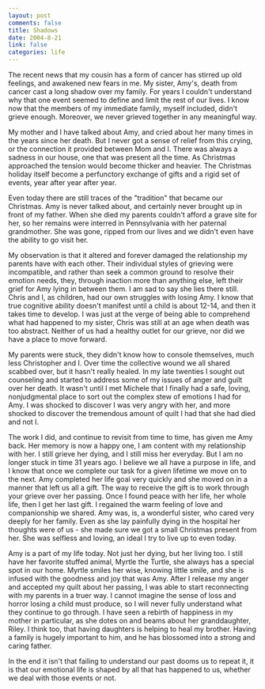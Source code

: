 ```yaml
--- 
layout: post
comments: false
title: Shadows
date: 2004-8-21
link: false
categories: life
---
```

The recent news that my cousin has a form of cancer has stirred up old feelings, and awakened new fears in me. My sister, Amy's, death from cancer cast a long shadow over my family. For years I couldn't understand why that one event seemed to define and limit the rest of our lives. I know now that the members of my immediate family, myself included, didn't grieve enough. Moreover, we never grieved together in any meaningful way.

My mother and I have talked about Amy, and cried about her many times in the years since her death. But I never got a sense of relief from this crying, or the connection it provided between Mom and I. There was always a sadness in our house, one that was present all the time. As Christmas approached the tension would become thicker and heavier. The Christmas holiday itself become a perfunctory exchange of gifts and a rigid set of events, year after year after year.

Even today there are still traces of the "tradition" that became our Christmas. Amy is never talked about, and certainly never brought up in front of my father. When she died my parents couldn't afford a grave site for her, so her remains were interred in Pennsylvania with her paternal grandmother. She was gone, ripped from our lives and we didn't even have the ability to go visit her.

My observation is that it altered and forever damaged the relationship my parents have with each other. Their individual styles of grieving were incompatible, and rather than seek a common ground to resolve their emotion needs, they, through inaction more than anything else, left their grief for Amy lying in between them. I am sad to say she lies there still. Chris and I, as children, had our own struggles with losing Amy. I know that true cognitive ability doesn't manifest until a child is about 12-14, and then it takes time to develop. I was just at the verge of being able to comprehend what had happened to my sister, Chris was still at an age when death was too abstract. Neither of us had a healthy outlet for our grieve, nor did we have a place to move forward.

My parents were stuck, they didn't know how to console themselves, much less Christopher and I. Over time the collective wound we all shared scabbed over, but it hasn't really healed. In my late twenties I sought out counseling and started to address some of my issues of anger and guilt over her death. It wasn't until I met Michele that I finally had a safe, loving, nonjudgmental place to sort out the complex stew of emotions I had for Amy. I was shocked to discover I was very angry with her, and more shocked to discover the tremendous amount of quilt I had that she had died and not I.

The work I did, and continue to revisit from time to time, has given me Amy back. Her memory is now a happy one, I am content with my relationship with her. I still grieve her dying, and I still miss her everyday. But I am no longer stuck in time 31 years ago. I believe we all have a purpose in life, and I know that once we complete our task for a given lifetime we move on to the next. Amy completed her life goal very quickly and she moved on in a manner that left us all a gift. The way to receive the gift is to work through your grieve over her passing. Once I found peace with her life, her whole life, then I get her last gift. I regained the warm feeling of love and companionship we shared. Amy was, is, a wonderful sister, who cared very deeply for her family. Even as she lay painfully dying in the hospital her thoughts were of us - she made sure we got a small Christmas present from her. She was selfless and loving, an ideal I try to live up to even today.

Amy is a part of my life today. Not just her dying, but her living too. I still have her favorite stuffed animal, Myrtle the Turtle, she always has a special spot in our home. Myrtle smiles her wise, knowing little smile, and she is infused with the goodness and joy that was Amy. After I release my anger and accepted my quilt about her passing, I was able to start reconnecting with my parents in a truer way. I cannot imagine the sense of loss and horror losing a child must produce, so I will never fully understand what they continue to go through. I have seen a rebirth of happiness in my mother in particular, as she dotes on and beams about her granddaughter, Riley. I think too, that having daughters is helping to heal my brother. Having a family is hugely important to him, and he has blossomed into a strong and caring father.

In the end it isn't that failing to understand our past dooms us to repeat it, it is that our emotional life is shaped by all that has happened to us, whether we deal with those events or not.
